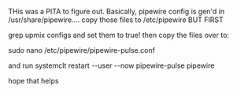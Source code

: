 THis was a PITA to figure out. 
Basically, pipewire config is gen'd in /usr/share/pipewire....
copy those files to /etc/pipewire
BUT FIRST

grep upmix configs and set them to true!
then copy the files over to: 

sudo nano /etc/pipewire/pipewire-pulse.conf

and run 
systemclt restart --user --now pipewire-pulse pipewire

hope that helps
